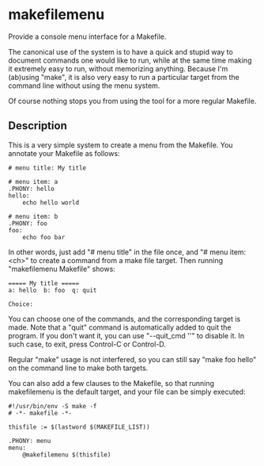 # makefilemenu

Provide a console menu interface for a Makefile.

The canonical use of the system is to have a quick and stupid way to
document commands one would like to run, while at the same time making
it extremely easy to run, without memorizing anything.  Because I'm
(ab)using "make", it is also very easy to run a particular target from
the command line without using the menu system.

Of course nothing stops you from using the tool for a more regular
Makefile.

## Description

This is a very simple system to create a menu from the Makefile.  You
annotate your Makefile as follows:

    # menu title: My title

    # menu item: a
    .PHONY: hello
    hello:
    	echo hello world

    # menu item: b
    .PHONY: foo
    foo:
    	echo foo bar

In other words, just add "# menu title" in the file once, and "# menu
item: &lt;ch&gt;" to create a command from a make file target.  Then
running "makefilemenu Makefile" shows:

    ===== My title =====
    a: hello  b: foo  q: quit

    Choice: 

You can choose one of the commands, and the corresponding target is
made.  Note that a "quit" command is automatically added to quit the
program.  If you don't want it, you can use "--quit_cmd ''" to disable
it.  In such case, to exit, press Control-C or Control-D.

Regular "make" usage is not interfered, so you can still say "make foo
hello" on the command line to make both targets.

You can also add a few clauses to the Makefile, so that running
makefilemenu is the default target, and your file can be simply
executed:

    #!/usr/bin/env -S make -f
    # -*- makefile -*-

    thisfile := $(lastword $(MAKEFILE_LIST))

    .PHONY: menu
    menu:
    	@makefilemenu $(thisfile)
